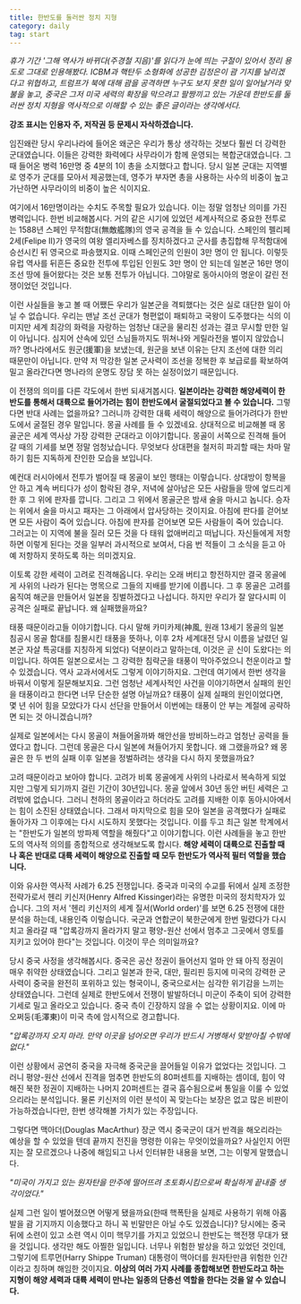 ```yaml
---
title: 한반도를 둘러싼 정치 지형
category: daily
tag: start
---
```


*휴가 기간 '그해 역사가 바뀌다(주경철 지음)'를 읽다가 눈에 띄는 구절이 있어서 정리 용도로 그대로 인용해봤다. ICBM과 핵탄두 소형화에 성공한 김정은이 괌 기지를 날리겠다고 위협하고, 트럼프가 북에 대해 괌을 공격하면 누구도 보지 못한 일이 일어날거라 맞불을 놓고, 중국은 그저 미국 세력의 확장을 막으려고 팔짱끼고 있는 가운데 한반도를 둘러싼 정치 지형을 역사적으로 이해할 수 있는 좋은 글이라는 생각에서다.* 

**강조 표시는 인용자 주, 저작권 등 문제시 자삭하겠습니다.**





임진왜란 당시 우리나라에 들어온 왜군은 우리가 통상 생각하는 것보다 훨씬 더 강력한 군대였습니다. 이들은 강력한 화력에다 사무라이가 함께 운영되는 복합군대였습니다. 그때 들어온 병력 16만명 중 4분의 1이 총을 소지했다고 합니다. 당시 일본 군대는 지역별로 영주가 군대를 모아서 제공했는데, 영주가 부자면 총을 사용하는 사수의 비중이 높고 가난하면 사무라이의 비중이 높은 식이지요.

여기에서 16만명이라는 수치도 주목할 필요가 있습니다. 이는 정말 엄청난 의미를 가진 병력입니다. 한번 비교해봅시다. 거의 같은 시기에 있었던 세계사적으로 중요한 전투로는 1588년 스페인 무적함대(無敵艦隊)의 영국 공격을 들 수 있습니다. 스페인의 펠리페 2세(Felipe II)가 영국의 여왕 엘리자베스를 징치하겠다고 군사를 총집합해 무적함대에 승선시킨 뒤 영국으로 파송했지요. 이때 스페인군의 인원이 3만 명이 안 됩니다. 이렇듯 유럽 역사를 뒤흔든 중요한 전투에 투입된 인원도 3만 명이 안 되는데 일본군 16만 명이 조선 땅에 들어왔다는 것은 보통 전투가 아닙니다. 그야말로 동아시아의 명운이 갈린 전쟁이었던 것입니다.

이런 사실들을 놓고 볼 때 어쨌든 우리가 일본군을 격퇴했다는 것은 실로 대단한 일이 아닐 수 없습니다. 우리는 맨날 조선 군대가 형편없이 패퇴하고 국왕이 도주했다는 식의 이미지만 세계 최강의 화력을 자랑하는 엄청난 대군을 물리친 성과는 결코 무시할 만한 일이 아닙니다. 심지어 산속에 있던 스님들까지도 뛰쳐나와 게릴라전을 벌이지 않았습니까? 명나라에서도 원군(援軍)을 보냈는데, 원군을 보낸 이유는 단지 조선에 대한 의리 때문만이 아닙니다. 만약 저 막강한 일본 군사력이 조선을 정복한 후 보급로를 확보하여 밀고 올라간다면 명나라의 운명도 장담 못 하는 실정이었기 때문입니다.

이 전쟁의 의미를 다른 각도에서 한번 되새겨봅시다. **일본이라는 강력한 해양세력이 한반도를 통해서 대륙으로 들어가려는 힘이 한반도에서 굴절되었다고 볼 수 있습니다.** 그렇다면 반대 사례는 없을까요? 그러니까 강력한 대륙 세력이 해양으로 들어가려다가 한반도에서 굴절된 경우 말입니다. 몽골 사례를 들 수 있겠네요. 상대적으로 비교해볼 때 몽골군은 세계 역사상 가장 강력한 군대라고 이야기합니다. 몽골이 서쪽으로 진격해 들어갈 때의 기세를 보면 정말 엄청났습니다. 무엇보다 상대편을 철저히 파괴할 때는 차마 말하기 힘든 지독하게 잔인한 모습을 보입니다.

예컨대 러시아에서 전투가 벌어질 때 몽골이 보인 행태는 이렇습니다. 상대방이 항복을 안 하고 계속 버티다가 성이 함락된 경우, 저녁에 살아남은 모든 사람들을 땅에 엎드리게 한 후 그 위에 판자를 깝니다. 그리고 그 위에서 몽골군은 밤새 술을 마시고 놉니다. 승자는 위에서 술을 마시고 패자는 그 아래에서 압사당하는 것이지요. 아침에 판다를 걷어보면 모든 사람이 죽어 있습니다. 아침에 판자를 걷어보면 모든 사람들이 죽어 있습니다. 그러고는 이 지역에 불을 질러 모든 것을 다 태워 없애버리고 떠납니다. 자신들에게 저항하면 이렇게 된다는 것을 일부러 과시적으로 보여서, 다음 번 적들이 그 소식을 듣고 아예 저항하지 못하도록 하는 의미겠지요.

이토록 강한 세력이 고려로 진격해옵니다. 우리는 오래 버티고 항전하지만 결국 몽골에게 사위의 나라가 된다는 명목으로 그들의 지배를 받기에 이릅니다. 그 후 몽골은 고려를 움직여 해군을 만들어서 일본을 징벌하겠다고 나섭니다. 하지만 우리가 잘 알다시피 이 공격은 실패로 끝납니다. 왜 실패했을까요?

태풍 때문이라고들 이야기합니다. 다시 말해 카미카제(神風, 원래 13세기 몽골의 일본 침공시 몽골 함대를 침몰시킨 태풍을 뜻하나, 이후 2차 세계대전 당시 이름을 날렸던 일본군 자살 특공대를 지칭하게 되었다) 덕분이라고 말하는데, 이것은 곧 신이 도왔다는 의미입니다. 하여튼 일본으로서는 그 강력한 침략군을 태풍이 막아주었으니 천운이라고 할 수 있겠습니다. 역사 교과서에서도 그렇게 이야기하지요. 그런데 여기에서 한번 생각을 바꿔서 이렇게 질문해보지요. 그런 엄청난 세계사적인 사건을 이야기하면서 실패의 원인을 태풍이라고 한다면 너무 단순한 설명 아닐까요? 태풍이 실제 실패의 원인이었다면, 몇 년 쉬어 힘을 모았다가 다시 선단을 만들어서 이번에는 태풍이 안 부는 계절에 공략하면 되는 것 아니겠습니까?

실제로 일본에서는 다시 몽골이 쳐들어올까봐 해안선을 방비하느라고 엄청난 공력을 들였다고 합니다. 그런데 몽골은 다시 일본에 쳐들어가지 못합니다. 왜 그랬을까요? 왜 몽골은 한 두 번의 실패 이후 일본을 정벌하려는 생각을 다시 하지 못했을까요?

고려 때문이라고 보아야 합니다. 고려가 비록 몽골에게 사위의 나라로서 복속하게 되었지만 그렇게 되기까지 걸린 기간이 30년입니다. 몽골 앞에서 30년 동안 버틴 세력은 고려밖에 없습니다. 그러니 천하의 몽골이라고 하더라도 고려를 지배한 이후 동아시아에서는 힘이 소진된 상태였습니다. 그래서 마지막으로 힘을 모아 일본을 공격했다가 실패로 돌아가자 그 이후에는 다시 시도하지 못했다는 것입니다. 이를 두고 최근 일본 학계에서는 "한반도가 일본의 방파제 역할을 해줬다"고 이야기합니다. 이런 사례들을 놓고 한반도의 역사적 의의를 종합적으로 생각해보도록 합시다. **해양 세력이 대륙으로 진출할 때나 혹은 반대로 대륙 세력이 해양으로 진출할 때 모두 한반도가 역사적 필터 역할을 했습니다.**

이와 유사한 역사적 사례가 6.25 전쟁입니다. 중국과 미국의 수교를 뒤에서 실제 조정한 전략가로서 헨리 키신저(Henry Alfred Kissinger)라는 유명한 미국의 정치학자가 있습니다. 그의 저서 '헨리 키신저의 세계 질서(World order)'를 보면 6.25 전쟁에 대한 분석을 하는데, 내용인즉 이렇습니다. 국군과 연합군이 북한군에게 한번 밀렸다가 다시 치고 올라갈 때 "압록강까지 올라가지 말고 평양-원산 선에서 멈추고 그곳에서 영토를 지키고 있어야 한다"는 것입니다. 이것이 무슨 의미일까요?

당시 중국 사정을 생각해봅시다. 중국은 공산 정권이 들어선지 얼마 안 돼 아직 정권이 매우 취약한 상태였습니다. 그리고 일본과 한국, 대만, 필리핀 등지에 미국의 강력한 군사력이 중국을 완전히 포위하고 있는 형국이니, 중국으로서는 심각한 위기감을 느끼는 상태였습니다. 그런데 실제로 한반도에서 전쟁이 발발하더니 미군이 주축이 되어 강력한 기세로 밀고 올라오고 있습니다. 중국 측이 긴장하지 않을 수 없는 상황이지요. 이에 마오쩌둥(毛澤東)이 미국 측에 암시적으로 경고합니다.

*"압록강까지 오지 마라. 만약 이곳을 넘어오면 우리가 반드시 거병해서 맞받아칠 수밖에 없다."*

이런 상황에서 공연히 중국을 자극해 중국군을 끌어들일 이유가 없었다는 것입니다. 그러니 평양-원산 선에서 진격을 멈추면 한반도의 80퍼센트를 지배하는 셈이데, 힘이 약해진 북한 정권이 지배하는 나머지 20퍼센트는 결국 흡수됨으로써 통일을 이룰 수 있었으리라는 분석입니다. 물론 키신저의 이런 분석이 꼭 맞는다는 보장은 없고 많은 비판이 가능하겠습니다만, 한번 생각해볼 가치가 있는 주장입니다.

그렇다면 맥아더(Douglas MacArthur) 장군 역시 중국군이 대거 반격을 해오리라는 예상을 할 수 있었을 텐데 끝까지 전진을 명령한 이유는 무엇이었을까요? 사실인지 어떤지는 잘 모르겠으나 나중에 해임되고 나서 인터뷰한 내용을 보면, 그는 이렇게 말했습니다.

*"미국이 가지고 있는 원자탄을 만주에 떨어뜨려 초토화시킴으로써 확실하게 끝내줄 생각이었다."*

실제 그런 일이 벌어졌으면 어떻게 됐을까요(한때 핵폭탄을 실제로 사용하기 위해 아홉 발을 괌 기지까지 이송했다고 하니 꼭 빈말만은 아닐 수도 있겠습니다)? 당시에는 중국 뒤에 소련이 있고 소련 역시 이미 핵무기를 가지고 있었으니 한반도는 핵전쟁 무대가 됐을 것입니다. 생각만 해도 아찔한 일입니다. 너무나 위험한 발상을 하고 있었던 것인데, 그렇기에 트루먼(Harry Shippe Truman) 대통령이 맥아더를 원자탄만큼 위험한 인간이라고 칭하며 해임한 것이지요. **이상의 여러 가지 사례를 종합해보면 한반도라고 하는 지형이 해양 세력과 대륙 세력이 만나는 일종의 단층선 역할을 한다는 것을 알 수 있습니다.**